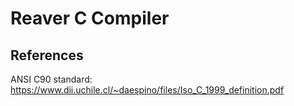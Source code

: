 # Reaver C Compiler

## References

ANSI C90 standard: https://www.dii.uchile.cl/~daespino/files/Iso_C_1999_definition.pdf
